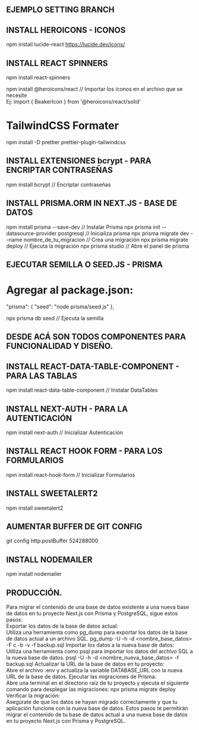 ## EJEMPLO SETTING BRANCH

## INSTALL HEROICONS - ICONOS
npm install lucide-react
https://lucide.dev/icons/

## INSTALL REACT SPINNERS
npm install react-spinners

npm install @heroicons/react                            // Importar los iconos en el archivo que se necesite       
Ej: import { BeakerIcon } from '@heroicons/react/solid'

# TailwindCSS Formater
npm install -D prettier prettier-plugin-tailwindcss



## INSTALL EXTENSIONES bcrypt - PARA ENCRIPTAR CONTRASEÑAS
npm install bcrypt                                      // Encriptar contraseñas

## INSTALL PRISMA.ORM IN NEXT.JS - BASE DE DATOS
npm install prisma --save-dev                           // Instalar Prisma
npx prisma init --datasource-provider postgresql        // Inicializa prisma
npx prisma migrate dev --name nombre_de_tu_migracion    // Crea una migración
npx prisma migrate deploy                               // Ejecuta la migración
npx prisma studio                                       // Abre el panel de prisma

## EJECUTAR SEMILLA O SEED.JS - PRISMA
# Agregar al package.json:
"prisma": {
"seed": "node prisma/seed.js"
},

npx prisma db seed                                      // Ejecuta la semilla

## DESDE ACÁ SON TODOS COMPONENTES PARA FUNCIONALIDAD Y DISEÑO.

## INSTALL REACT-DATA-TABLE-COMPONENT - PARA LAS TABLAS
npm install react-data-table-component                  // Instalar DataTables

## INSTALL NEXT-AUTH - PARA LA AUTENTICACIÓN
npm install next-auth                                   // Inicializar Autenticación
## INSTALL REACT HOOK FORM - PARA LOS FORMULARIOS
npm install react-hook-form                             // Inicializar Formularios

## INSTALL SWEETALERT2
npm install sweetalert2

## AUMENTAR BUFFER DE GIT CONFIG
git config http.postBuffer 524288000

## INSTALL NODEMAILER
npm install nodemailer

## PRODUCCIÓN.

Para migrar el contenido de una base de datos existente a una nueva base de datos en tu proyecto Next.js con Prisma y PostgreSQL, sigue estos pasos:  
Exportar los datos de la base de datos actual:  
Utiliza una herramienta como pg_dump para exportar los datos de la base de datos actual a un archivo SQL.
pg_dump -U <usuario> -h <host> -d <nombre_base_datos> -F c -b -v -f backup.sql
Importar los datos a la nueva base de datos:  
Utiliza una herramienta como psql para importar los datos del archivo SQL a la nueva base de datos.
psql -U <usuario> -h <host> -d <nombre_nueva_base_datos> -f backup.sql
Actualizar la URL de la base de datos en tu proyecto:  
Abre el archivo .env y actualiza la variable DATABASE_URL con la nueva URL de la base de datos.
Ejecutar las migraciones de Prisma:  
Abre una terminal en el directorio raíz de tu proyecto y ejecuta el siguiente comando para desplegar las migraciones:
npx prisma migrate deploy
Verificar la migración:  
Asegúrate de que los datos se hayan migrado correctamente y que tu aplicación funcione con la nueva base de datos.
Estos pasos te permitirán migrar el contenido de tu base de datos actual a una nueva base de datos en tu proyecto Next.js con Prisma y PostgreSQL.